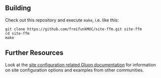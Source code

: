 ## Building

Check out this repository and execute `make`, i.e. like this:

    git clone https://github.com/freifunkMUC/site-ffm.git site-ffm
    cd site-ffm
    make

## Further Resources

Look at the [site configuration related Gluon documentation](https://gluon.readthedocs.io/en/v2016.2.3/user/site.html)
for information on site configuration options and examples from other communities.
